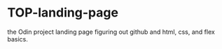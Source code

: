 # TOP-landing-page
the Odin project landing page
figuring out github and html, css, and flex basics.
